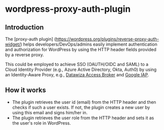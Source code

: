 # wordpress-proxy-auth-plugin
## Introduction
The [proxy-auth plugin] (https://wordpress.org/plugins/reverse-proxy-auth-widget/) helps developers/DevOps/admins easily implement authentication and authorization for WordPress by using the HTTP header fields provided by a reverse proxy. 

This could be employed to achieve SSO (OAUTH/OIDC and SAML) to a Cloud Identity Provider (e.g., Azure Active Directory, Okta, Auth0) by using an Identity-Aware Proxy, e.g., [Datawiza Access Broker](https://www.datawiza.com/access-broker) and [Google IAP](https://cloud.google.com/iap).

## How it works
* The plugin retrieves the user id (email) from the HTTP header and then checks if such a user exists. If not, the plugin creates a new user by using this email and signs him/her in. 
* The plugin retrieves the user role from the HTTP header and sets it as the user's role in WordPress. 

